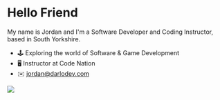 <h1>Hello Friend</h1>

My name is Jordan and I'm a Software Developer and Coding Instructor, based in South Yorkshire.

- 🕹 Exploring the world of Software & Game Development
- 🖥 Instructor at Code Nation
- ✉️ jordan@darlodev.com

<a href="https://github.com/darlodev/dalodev">
  <img align="center" src="https://github-readme-stats.vercel.app/api/top-langs/?username=darlodev&hide=java,html&title_color=ffffff&text_color=c9cacc&icon_color=2bbc8a&bg_color=1d1f21" />
</a>

<!---
dadarlodev/dadarlodev is a ✨ special ✨ repository because its `README.md` (this file) appears on your GitHub profile.
You can click the Preview link to take a look at your changes.
--->
